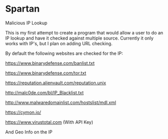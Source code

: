 # Spartan
Malicious IP Lookup

This is my first attempt to create a program that would allow a user to do an IP lookup and have it checked against multiple source.
Currently it only works with IP's, but I plan on adding URL checking.


By default the following websites are checked for the IP:

https://www.binarydefense.com/banlist.txt

https://www.binarydefense.com/tor.txt

https://reputation.alienvault.com/reputation.unix

http://malc0de.com/bl/IP_Blacklist.txt

http://www.malwaredomainlist.com/hostslist/mdl.xml

https://cymon.io/

https://www.virustotal.com (With API Key)

And Geo Info on the IP
